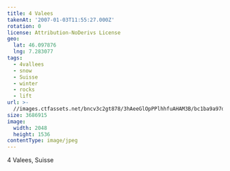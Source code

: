 ```yaml
---
title: 4 Valees
takenAt: '2007-01-03T11:55:27.000Z'
rotation: 0
license: Attribution-NoDerivs License
geo:
  lat: 46.097876
  lng: 7.283077
tags:
  - 4vallees
  - snow
  - Suisse
  - winter
  - rocks
  - lift
url: >-
  //images.ctfassets.net/bncv3c2gt878/3hAeeGlOpPPlhhfuAHAM3B/bc1ba9a97db59fc74bedcfeffbf4f5b8/4-valees_4340068903_o
size: 3686915
image:
  width: 2048
  height: 1536
contentType: image/jpeg
---
```


4 Valees, Suisse